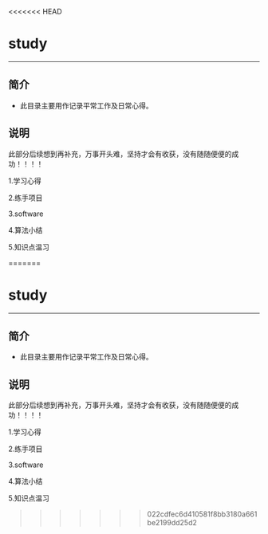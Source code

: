 <<<<<<< HEAD
# study
-------

## 简介
-  此目录主要用作记录平常工作及日常心得。

## 说明

此部分后续想到再补充，万事开头难，坚持才会有收获，没有随随便便的成功！！！！	

1.学习心得

2.练手项目

3.software

4.算法小结

5.知识点温习




=======
# study
-------

## 简介
-  此目录主要用作记录平常工作及日常心得。

## 说明

此部分后续想到再补充，万事开头难，坚持才会有收获，没有随随便便的成功！！！！	

1.学习心得

2.练手项目

3.software

4.算法小结

5.知识点温习




>>>>>>> 022cdfec6d410581f8bb3180a661be2199dd25d2
     